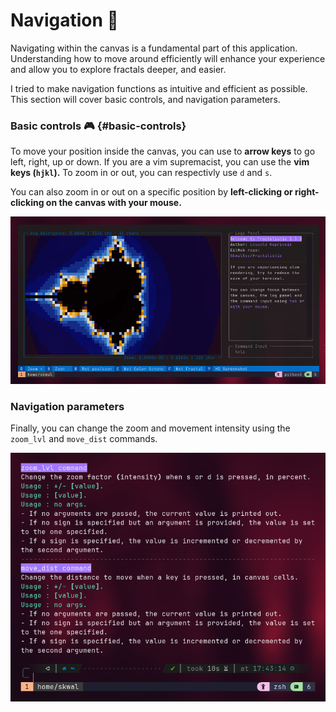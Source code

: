# Navigation 🧭

Navigating within the canvas is a fundamental part of this application. 
Understanding how to move around efficiently will enhance your experience and allow you to explore fractals deeper, and easier.

I tried to make navigation functions as intuitive and efficient as possible.
This section will cover basic controls, and navigation parameters.


### Basic controls 🎮 {#basic-controls}

To move your position inside the canvas, you can use to **arrow keys** to go left, right, up or down.
If you are a vim supremacist, you can use the **vim keys (`hjkl`).**
To zoom in or out, you can respectivly use `d` and `s`.

You can also zoom in or out on a specific position by **left-clicking or right-clicking on the canvas with your mouse.**

![Navigation preview](./assets/navigation.gif)

### Navigation parameters

Finally, you can change the zoom and movement intensity using the `zoom_lvl` and `move_dist` commands.

![Navigation parameters](./assets/nav-parameters.png)
